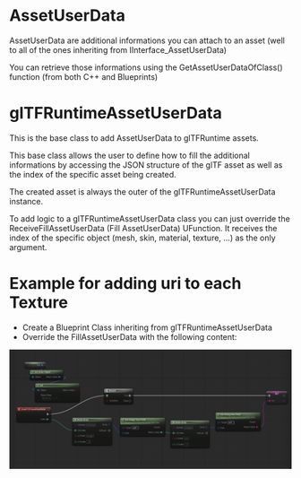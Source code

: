 # AssetUserData

AssetUserData are additional informations you can attach to an asset (well to all of the ones inheriting from IInterface_AssetUserData)

You can retrieve those informations using the GetAssetUserDataOfClass() function (from both C++ and Blueprints)

# glTFRuntimeAssetUserData

This is the base class to add AssetUserData to glTFRuntime assets.

This base class allows the user to define how to fill the additional informations by accessing the JSON structure of the glTF asset as well as the index of the specific asset being created.

The created asset is always the outer of the glTFRuntimeAssetUserData instance.

To add logic to a glTFRuntimeAssetUserData class you can just override the ReceiveFillAssetUserData (Fill AssetUserData) UFunction. It receives the index of the specific object (mesh, skin, material, texture, ...) as the only argument.

# Example for adding uri to each Texture

* Create a Blueprint Class inheriting from glTFRuntimeAssetUserData
* Override the FillAssetUserData with the following content:

![FillAssetUserData](Docs/Screenshots/AssetUserData.png?raw=true "FillAssetUserData")
